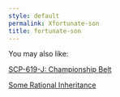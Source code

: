 ```yaml
---
style: default
permalink: Xfortunate-son
title: fortunate-son
---
```

You may also like:

[SCP-619-J: Championship Belt](http://scp-wiki.net/scp-619-j)

[Some Rational Inheritance](http://scp-wiki.net/some-rational-inheritance)
